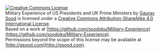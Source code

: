 [![Creative Commons License](https://i.creativecommons.org/l/by-sa/4.0/88x31.png)](http://creativecommons.org/licenses/by-sa/4.0/)  
<span xmlns:dct="http://purl.org/dc/terms/" href="http://purl.org/dc/dcmitype/Dataset" property="dct:title" rel="dct:type">Military Experience of US Presidents and UK Prime Ministers</span> by [Gaurav Sood](https://github.com/soodoku/Military-Experience) is licensed under a [Creative Commons Attribution-ShareAlike 4.0 International License](http://creativecommons.org/licenses/by-sa/4.0/).  
Based on a work at [https://github.com/soodoku/Military-Experience](https://github.com/soodoku/Military-Experience).  
Permissions beyond the scope of this license may be available at [http://gsood.com](http://gsood.com).
